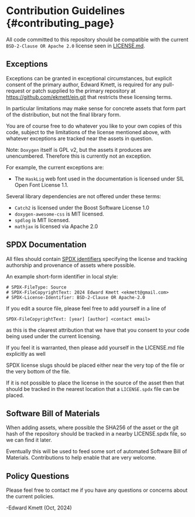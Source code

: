 # Contribution Guidelines {#contributing_page}

<!--
SPDX-FileType: TEXT
SPDX-FileCopyrightText: 2024 Edward Kmett <ekmett@gmail.com>
SPDX-License-Identifier: BSD-2-Clause OR Apache-2.0
-->

<!-- GITHUB
[TOC]
GITHUB -->

All code committed to this repository should be compatible with the current `BSD-2-Clause OR Apache 2.0` license
seen in [LICENSE.md](LICENSE.md).

## Exceptions

Exceptions can be granted in exceptional circumstances, but explicit consent of the primary author, Edward Kmett,
is required for any pull-request or patch supplied to the primary repository at https://github.com/ekmett/ein.git
that restricts these licensing terms.

In particular limitations may make sense for concrete assets that form part of the distribution, but not the final
library form.

You are of course free to do whatever you like to your own copies of this code, subject to the limitations of the
license mentioned above, with whatever exceptions are tracked near the assets in question.

Note: `Doxygen` itself is GPL v2, but the assets it produces are unencumbered. Therefore this is currently not an exception.

For example, the current exceptions are:

- The `HaskLig` web font used in the documentation is licensed under SIL Open Font License 1.1.

Several library dependencies are not offered under these terms:

- `Catch2` is licensed under the Boost Software License 1.0
- `doxygen-awesome-css` is MIT licensed.
- `spdlog` is MIT licensed.
- `mathjax` is licensed via Apache 2.0

## SPDX Documentation

All files should contain [SPDX identifiers](https://spdx.dev/learn/handling-license-info/) specifying the license and
tracking authorship and provenance of assets where possible.

An example short-form identifier in local style:

```
# SPDX-FileType: Source
# SPDX-FileCopyrightText: 2024 Edward Kmett <ekmett@gmail.com>
# SPDX-License-Identifier: BSD-2-Clause OR Apache-2.0
```

If you edit a source file, please feel free to add yourself in a line of

```
SPDX-FileCopyrightText: [year] [author] <contact email>
```

as this is the clearest attribution that we have that you consent to your code being used under the current licensing.

If you feel it is warranted, then please add yourself in the LICENSE.md file explicitly as well

SPDX license slugs should be placed either near the very top of the file or the very bottom of the file.

If it is not possible to place the license in the source of the asset then that should be tracked in the nearest
location that a `LICENSE.spdx` file can be placed.

## Software Bill of Materials

When adding assets, where possible the SHA256 of the asset or the git hash of the repository should be tracked in a nearby
LICENSE.spdx file, so we can find it later.

Eventually this will be used to feed some sort of automated Software Bill of Materials. Contributions to help enable that
are very welcome.

## Policy Questions

Please feel free to contact me if you have any questions or concerns about the current policies.

-Edward Kmett (Oct, 2024)


<!-- GITHUB
<div class="section_buttons">

| Previous                                     |                                              Next |
|:---------------------------------------------|--------------------------------------------------:|
| [Code of Conduct](@ref code_of_conduct_page) |      [Security Policy](@ref security_policy_page) |

</div>
GITHUB -->
